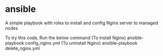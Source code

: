 # ansible
A simple playbook with roles to install and config Nginx server to managed nodes

To try this code, Run the below command
(To install Nginx)  ansible-playbook config_nginx.yml
(To uninstall Nginx) ansible-playbook delete_nginx.yml
